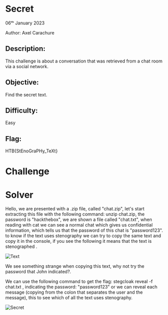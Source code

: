 <h1>Secret</h1>

06ᵗʰ January 2023

Author: Axel Carachure


<h2>Description:</h2>

This challenge is about a conversation that was retrieved from a chat room via a social network.

<h2>Objective:</h2>

Find the secret text.

<h2>Difficulty:</h2>

Easy

<h2>Flag:</h2> 

HTB{StEnoGraPHy_TeXt}

<h1>Challenge</h1>

<h1>Solver</h1>

Hello, we are presented with a .zip file, called "chat.zip", let's start extracting this file with the following command: unzip chat.zip, the password is "hackthebox", we are shown a file called "chat.txt", when reading with cat we can see a normal chat which gives us confidential information, which tells us that the password of this chat is "password123". to know if the text uses stenography we can try to copy the same text and copy it in the console, if you see the following it means that the text is stenographed .

<img src="https://i.postimg.cc/JzQ6j2Hc/challenge-text.png" alt="Text">

We see something strange when copying this text, why not try the password that John indicated?.

We can use the following command to get the flag: stegcloak reveal -f chat.txt , indicating the password: "password123" or we can reveal each message (copying from the colon that separates the user and the message), this to see which of all the text uses stenography.

<img src="https://i.postimg.cc/BQpHp9N6/secret.png" alt="Secret"></img>
